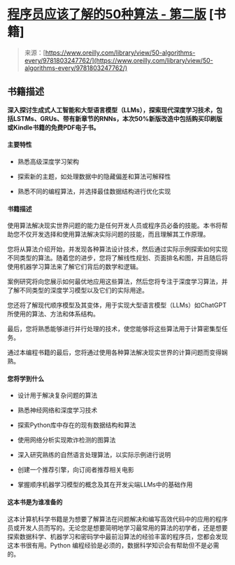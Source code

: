 <!--yml

类别：未分类

日期：2024-05-27 14:28:51

-->

# [程序员应该了解的50种算法 - 第二版](https://www.oreilly.com/library/view/50-algorithms-every/9781803247762/) [书籍]

> 来源：[https://www.oreilly.com/library/view/50-algorithms-every/9781803247762/](https://www.oreilly.com/library/view/50-algorithms-every/9781803247762/)

## 书籍描述

**深入探讨生成式人工智能和大型语言模型（LLMs），探索现代深度学习技术，包括LSTMs、GRUs、带有新章节的RNNs，本次50%新版改造中包括购买印刷版或Kindle书籍的免费PDF电子书。**

#### 主要特性

+   熟悉高级深度学习架构

+   探索新的主题，如处理数据中的隐藏偏差和算法可解释性

+   熟悉不同的编程算法，并选择最佳数据结构进行优化实现

#### 书籍描述

使用算法解决现实世界问题的能力是任何开发人员或程序员必备的技能。本书将帮助您不仅开发选择和使用算法解决实际问题的技能，而且理解其工作原理。

您将从算法介绍开始，并发现各种算法设计技术，然后通过实际示例探索如何实现不同类型的算法。随着您的进步，您将了解线性规划、页面排名和图，并且随后将使用机器学习算法来了解它们背后的数学和逻辑。

案例研究将向您展示如何最优地应用这些算法，然后您将专注于深度学习算法，并了解不同类型的深度学习模型以及它们的实际用途。

您还将了解现代顺序模型及其变体，用于实现大型语言模型（LLMs）如ChatGPT所使用的算法、方法和体系结构。

最后，您将熟悉能够进行并行处理的技术，使您能够将这些算法用于计算密集型任务。

通过本编程书籍的最后，您将通过使用各种算法解决现实世界的计算问题而变得娴熟。

#### 您将学到什么

+   设计用于解决复杂问题的算法

+   熟悉神经网络和深度学习技术

+   探索Python库中存在的现有数据结构和算法

+   使用网络分析实现欺诈检测的图算法

+   深入研究熟练的自然语言处理算法，以实际示例进行说明

+   创建一个推荐引擎，向订阅者推荐相关电影

+   掌握顺序机器学习模型的概念及其在开发尖端LLMs中的基础作用

#### 这本书是为谁准备的

这本计算机科学书籍是为想要了解算法在问题解决和编写高效代码中的应用的程序员或开发人员而写的。无论您是想要简明地学习最常用的算法的初学者，还是想要探索数据科学、机器学习和密码学中最前沿算法的经验丰富的程序员，您都会发现这本书很有用。Python 编程经验是必须的，数据科学知识会有帮助但不是必需的。
